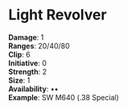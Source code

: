 # Light Revolver

**Damage**: 1\
**Ranges**: 20/40/80\
**Clip**: 6\
**Initiative**: 0\
**Strength**: 2\
**Size**: 1\
**Availability**: •• \
**Example**: SW M640 (.38 Special)